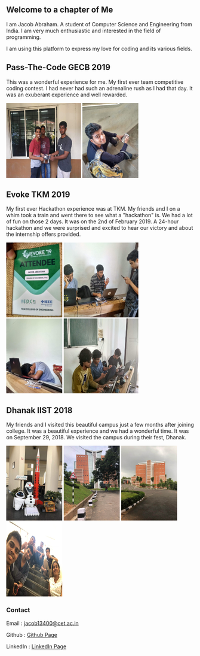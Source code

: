 ## Welcome to a chapter of Me
I am Jacob Abraham. A student of Computer Science and Engineering from India. I am very much enthusiastic and interested in the field of programming. 

I am using this platform to express my love for coding and its various fields.

## Pass-The-Code GECB 2019

This was a wonderful experience for me. My first ever team competitive coding contest. I had never had such an adrenaline rush as I had that day. It was an exuberant experience and well rewarded.

<img src="./media/10-03-2019--1.jpg" width="200" height="200">
<img src="./media/10-03-2019--2.jpg" width="150" height="200" >

## Evoke TKM 2019

My first ever Hackathon experience was at TKM. My friends and I on a whim took a train and went there to see what a "hackathon" is. We had a lot of fun on those 2 days. It was on the 2nd of February 2019. A 24-hour hackathon and we were surprised and excited to hear our victory and about the internship offers provided.

<img src="./media/02-02-2019--1.jpg" width="150" height="200">
<img src="./media/02-02-2019--2.jpg" width="200" height="200" >
<img src="./media/02-02-2019--3.jpg" width="150" height="200" >
<img src="./media/02-02-2019--4.jpg" width="200" height="200" >

## Dhanak IIST 2018

My friends and I visited this beautiful campus just a few months after joining college. It was a beautiful experience and we had a wonderful time. It was on September 29, 2018. We visited the campus during their fest, Dhanak.

<img src="./media/29-09-2018--1.jpg" width="150" height="200" >
<img src="./media/29-09-2018--2.jpg" width="150" height="200" >
<img src="./media/29-09-2018--3.jpg" width="150" height="200" >
<img src="./media/29-09-2018--4.jpg" width="150" height="200" >

### Contact

Email  : jacob13400@cet.ac.in 

Github : [Github Page](https://github.com/jacob13400)

LinkedIn : [LinkedIn Page](https://www.linkedin.com/in/jacob-abraham-3b4b05190/)
